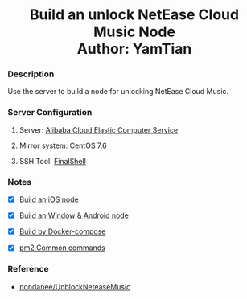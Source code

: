 <h1 align="center">
  Build an unlock NetEase Cloud Music Node
  <br>
  Author: YamTian
</h1>

### Description

Use the server to build a node for unlocking NetEase Cloud Music.

### Server Configuration

1. Server: [Alibaba Cloud Elastic Computer Service](https://www.aliyun.com/product/swas)

2. Mirror system: CentOS 7.6

3. SSH Tool: [FinalShell](http://www.hostbuf.com/t/988.html)

### Notes

- [x] [Build an iOS node](https://github.com/YamTian/Notes/blob/main/NeteaseMusic/iOS.md)

- [x] [Build an Window & Android node](https://github.com/YamTian/Notes/blob/main/NeteaseMusic/Window&Android.md)

- [x] [Build by Docker-compose](https://github.com/YamTian/Notes/blob/main/NeteaseMusic/Docker-compose.md)

- [x] [pm2 Common commands](https://github.com/YamTian/Notes/blob/main/NeteaseMusic/pm2.md)

### Reference

- [nondanee/UnblockNeteaseMusic](https://github.com/nondanee/UnblockNeteaseMusic)
